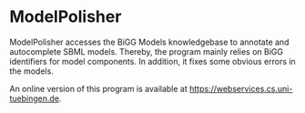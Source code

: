 # ModelPolisher
ModelPolisher accesses the BiGG Models knowledgebase to annotate and autocomplete SBML models.
Thereby, the program mainly relies on BiGG identifiers for model components.
In addition, it fixes some obvious errors in the models.

An online version of this program is available at https://webservices.cs.uni-tuebingen.de.
